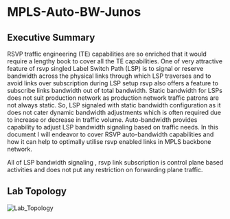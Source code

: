 # MPLS-Auto-BW-Junos

## Executive Summary
RSVP traffic engineering (TE) capabilities are so enriched that it would require a lengthy book to cover all the TE capabilities.  One of very attractive feature of rsvp singled Label Switch Path (LSP) is to signal or reserve bandwidth across the physical links through which LSP traverses and to avoid links over subscription during LSP setup rsvp also offers a feature to subscribe links bandwidth out of total bandwidth. Static bandwidth for LSPs does not suit production network as production network traffic patrons are not always static. So, LSP signaled with static bandwidth configuration as it does not cater dynamic bandwidth adjustments which is often required due to increase or decrease in traffic volume. Auto-bandwidth provides capability to adjust LSP bandwidth signaling based on traffic needs.  In this document I will endeavor to cover RSVP auto-bandwidth capabilities and how it can help to optimally utilise rsvp enabled links in MPLS backbone network. 

All of LSP bandwidth signaling , rsvp link subscription is control plane based activities and does not put any restriction on forwarding plane traffic. 

## Lab Topology 
![Lab_Topology]()